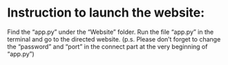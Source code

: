 # Instruction to launch the website:

Find the “app.py” under the “Website” folder. Run the file “app.py” in the terminal and go to the directed website. (p.s. Please don’t forget to change the “password” and “port” in the connect part at the very beginning of “app.py”)
